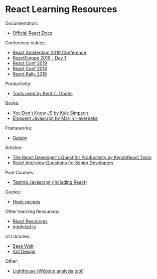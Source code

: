 # React Learning Resources

Documentation:
* [Official React Docs](https://reactjs.org/docs)

Conference videos:
* [React Amsterdam 2019 Conference](https://www.youtube.com/watch?v=tO8qHlr6Wqg&list=PLNBNS7NRGKMHLTeH4qfD3F320GXfj97kc)
* [ReactEurope 2019 - Day 1](https://www.youtube.com/watch?v=u_0ZMiQZr0k&list=PLCC436JpVnK3kcTnPyhcs7QnHK2PKl33D)
* [React Conf 2019](https://www.youtube.com/watch?list=PLPxbbTqCLbGHPxZpw4xj_Wwg8-fdNxJRh&v=QnZHO7QvjaM)
* [React Conf 2018](https://www.youtube.com/watch?list=PLPxbbTqCLbGE5AihOSExAa4wUM-P42EIJ&v=V-QO-KO90iQ)
* [React Rally 2019](https://www.youtube.com/watch?v=XD8UQeYm5Vk&list=PLUD4kD-wL_zaXhR4KU1CkUSIzh1TrvnzA)

Productivity:
* [Tools used by Kent C. Dodds](https://kentcdodds.com/uses/)

Books:
* [You Don't Know JS by Kyle Simpson](https://github.com/getify/You-Dont-Know-JS)
* [Eloquent Javascript by Marijn Haverbeke](https://eloquentjavascript.net/)

Frameworks:
* [Gatsby](https://www.gatsbyjs.com/tutorial/seo-and-social-sharing-cards-tutorial/)

Articles:
* [The React Developer's Quest for Productivity by KendoReact Team](https://www.telerik.com/kendo-react-ui/react-best-practices-and-productivity-tips/)
* [React Interview Questions for Senior Developers](https://itnext.io/reactjs-interview-questions-for-senior-developers-64618f6a0aca)

Paid Courses:
* [Testing Javascript (including React)](https://testingjavascript.com/)

Guides:
* [Hook recipes](https://usehooks.com/)

Other learning Resources:
* [React Resources](https://reactresources.com/)
* [egghead.io](https://egghead.io/)

UI Libraries:
* [Base Web](https://baseweb.design/)
* [Ant Design](https://ant.design/)

Other:
* [Lighthouse (Website analysis tool)](https://developers.google.com/web/tools/lighthouse/)
